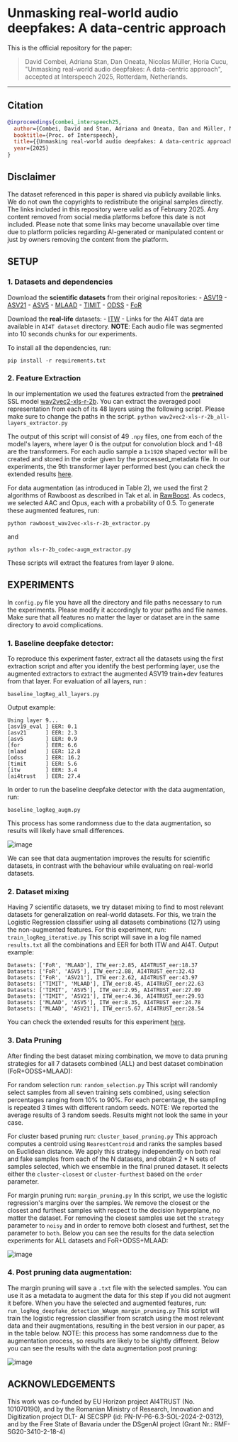 # Unmasking real-world audio deepfakes: A data-centric approach

This is the official repository for the paper:

> David Combei, Adriana Stan, Dan Oneata, Nicolas Müller, Horia Cucu,  
> "Unmasking real-world audio deepfakes: A data-centric approach",  
> accepted at Interspeech 2025, Rotterdam, Netherlands.

---

## Citation

```bibtex
@inproceedings{combei_interspeech25,
  author={Combei, David and Stan, Adriana and Oneata, Dan and Müller, Nicolas and Cucu, Horia},
  booktitle={Proc. of Interspeech},
  title={{Unmasking real-world audio deepfakes: A data-centric approach}},
  year={2025}
}
```
## Disclaimer

The dataset referenced in this paper is shared via publicly available links. We do not own the copyrights to redistribute the original samples directly.
The links included in this repository were valid as of February 2025. Any content removed from social media platforms before this date is not included.
Please note that some links may become unavailable over time due to platform policies regarding AI-generated or manipulated content or just by owners removing the content from the platform.

## SETUP

### 1. Datasets and dependencies

   Download the **scientific datasets** from their original repositories:
     - [ASV19](https://datashare.ed.ac.uk/handle/10283/3336)
     - [ASV21](https://www.asvspoof.org/index2021.html)
     - [ASV5](https://zenodo.org/records/14498691)
     - [MLAAD](https://deepfake-total.com/mlaad)
     - [TIMIT](https://zenodo.org/records/6560159)
     - [ODSS](https://zenodo.org/records/8370668)
     - [FoR](https://www.kaggle.com/datasets/mohammedabdeldayem/the-fake-or-real-dataset/data)
  
   Download the **real-life** datasets:
     - [ITW](https://owncloud.fraunhofer.de/index.php/s/JZgXh0JEAF0elxa)
     - Links for the AI4T data are available in `AI4T dataset` directory. **NOTE**: Each audio file was segmented into 10 seconds chunks for our experiments.

   To install all the dependencies, run:

   ```
   pip install -r requirements.txt
   ```

### 2. Feature Extraction

   In our implementation we used the features extracted from the **pretrained** SSL model [wav2vec2-xls-r-2b](https://huggingface.co/facebook/wav2vec2-xls-r-2b).
   You can extract the averaged pool representation from each of its 48 layers using the following script. Please make sure to change the paths in the script.
    ```
    python wav2vec2-xls-r-2b_all-layers_extractor.py
    ```
    
  The output of this script will consist of 49 `.npy` files, one from each of the model's layers, where layer 0 is the output for convolution block and 1-48 are the transformers. For each audio sample a `1x1920` shaped vector will be created and stored in the order given by the processed_metadata file. In our experiments, the 9th transformer layer performed best (you can check the extended results [here](https://github.com/davidcombei/AI4T/blob/main/Layers_eval.pdf).
  
   For data augmentation (as introduced in Table 2), we used the first 2 algorithms of Rawboost as described in Tak et al. in [RawBoost](https://arxiv.org/abs/2111.04433).  As codecs, we selected AAC and Opus, each with a probability of 0.5. To generate these augmented features, run:
    
   ```
   python rawboost_wav2vec-xls-r-2b_extractor.py
   ```
   
   and
   
   ```
   python xls-r-2b_codec-augm_extractor.py
   ```

These scripts will extract the features from layer 9 alone.

   
## EXPERIMENTS
    
In ` config.py `   file you have all the directory and file paths necessary to run the experiments. Please modify it accordingly to your paths and file names.
Make sure that all features no matter the layer or dataset are in the same directory to avoid complications.
    
   ### 1. Baseline deepfake detector: 
   To reproduce this experiment faster, extract all the datasets using the first extraction script and after you identify the best performing layer, use the augmented extractors to extract the augmented ASV19 train+dev features from that layer. 
   For evaluation of all layers, run :
```
baseline_logReg_all_layers.py
```

Output example:

```
Using layer 9...
[asv19_eval ] EER: 0.1  
[asv21      ] EER: 2.3  
[asv5       ] EER: 0.9  
[for        ] EER: 6.6  
[mlaad      ] EER: 12.8  
[odss       ] EER: 16.2  
[timit      ] EER: 5.6  
[itw        ] EER: 3.4  
[ai4trust   ] EER: 27.4
```

In order to run the baseline deepfake detector with the data augmentation, run:

```
baseline_logReg_augm.py
```

This process has some randomness due to the data augmentation, so results will likely have small differences.

    
 
   ![image](https://github.com/user-attachments/assets/948ea6cd-de00-412d-ac3c-80a7b95f0d13)
    
   We can see that data augmentation improves the results for scientific datasets, in contrast with the behaviour while evaluating on real-world datasets.
   ### 2. Dataset mixing
   
   Having 7 scientific datasets, we try dataset mixing to find to most relevant datasets for generalization on real-world datasets. For this, we train the Logistic Regression classifier using all datasets combinations (127) using the non-augmented features. For this experiment, run:
      ```
      train_logReg_iterative.py
      ```
  This script will save in a log file named `results.txt` all the combinations and EER for both ITW and AI4T. 
  Output example:
  ```
  Datasets: ['FoR', 'MLAAD'], ITW_eer:2.85, AI4TRUST_eer:18.37
  Datasets: ['FoR', 'ASV5'], ITW_eer:2.88, AI4TRUST_eer:32.43
  Datasets: ['FoR', 'ASV21'], ITW_eer:2.62, AI4TRUST_eer:43.97
  Datasets: ['TIMIT', 'MLAAD'], ITW_eer:8.45, AI4TRUST_eer:22.63
  Datasets: ['TIMIT', 'ASV5'], ITW_eer:2.95, AI4TRUST_eer:27.09
  Datasets: ['TIMIT', 'ASV21'], ITW_eer:4.36, AI4TRUST_eer:29.93
  Datasets: ['MLAAD', 'ASV5'], ITW_eer:8.35, AI4TRUST_eer:24.78
  Datasets: ['MLAAD', 'ASV21'], ITW_eer:5.67, AI4TRUST_eer:28.54
  ```
  You can check the extended results for this experiment [here](https://github.com/davidcombei/AI4T/blob/main/Dataset_mixing.pdf).
    
   
   ### 3. Data Pruning
   
  After finding the best dataset mixing combination, we move to data pruning strategies for all 7 datasets combined (ALL) and best dataset combination (FoR+ODSS+MLAAD):

  For random selection run:
      ```
      random_selection.py
      ```
  This script will randomly select samples from all seven training sets combined, using selection percentages ranging from 10% to 90%. For each percentage, the sampling is repeated 3 times with different random seeds.
  NOTE: We reported the average results of 3 random seeds. Results might not look the same in your case.
  
  For cluster based pruning run:
      ```
      cluster_based_pruning.py
      ```
  This approach computes a centroid using `NearestCentroid` and ranks the samples based on Euclidean distance. We apply this strategy independently on both real and fake samples from each of the N datasets, and obtain 2 * N sets of samples selected, which we ensemble in the final pruned dataset. It selects either the `cluster-closest` or `cluster-furthest` based on the `order` parameter.
  
  For margin pruning run:
      ```
      margin_pruning.py
      ```
  In this script, we use the logistic regression's margins over the samples. We remove the closest or the closest and furthest samples with respect to the decision hyperplane, no matter the dataset. 
  For removing the closest samples use set the `strategy` parameter to `noisy` and in order to remove both closest and furthest, set the parameter to `both`.
  Below you can see the results for the data selection experiments for ALL datasets and FoR+ODSS+MLAAD:

  
  ![image](https://github.com/user-attachments/assets/34a16acb-cf50-4d01-9dd5-54a8a140bfe8)


  
  ### 4. Post pruning data augmentation:
  The margin pruning will save a `.txt` file with the selected samples. You can use it as a metadata to augment the data for this step if you did not augment it before. When you have the selected and augmented features, run:
      ```
      run_logReg_deepfake_detection_WAugm_margin_pruning.py
      ```
  This script will train the logistic regression classifier from scratch using the most relevant data and their augmentations, resulting in the best version in our paper, as in the table below.
  NOTE: this process has some randomness due to the augmentation process, so results are likely to be slightly different. Below you can see the results with the data augmentation post pruning:

  ![image](https://github.com/user-attachments/assets/1a59428f-1257-46c1-8556-d4ad75e51f87)


## ACKNOWLEDGEMENTS

This work was co-funded by EU Horizon project AI4TRUST (No. 101070190), and by the Romanian
Ministry of Research, Innovation and Digitization project DLT-
AI SECSPP (id: PN-IV-P6-6.3-SOL-2024-2-0312), and by the
Free State of Bavaria under the DSgenAI project (Grant Nr.:
RMF-SG20-3410-2-18-4)
      

